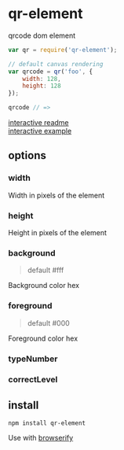 # qr-element

qrcode dom element

```js
var qr = require('qr-element');

// default canvas rendering
var qrcode = qr('foo', {
    width: 128,
    height: 128
});

qrcode // =>
```

[interactive readme](http://tryme.jit.su/shtylman/qr-element)  
[interactive example](http://tryme.jit.su/shtylman/qr-element/example)

## options

### width
Width in pixels of the element

### height
Height in pixels of the element

### background
> default #fff

Background color hex

### foreground
> default #000

Foreground color hex

### typeNumber
### correctLevel

## install

```
npm install qr-element
```

Use with [browserify](http://browserify.org)

